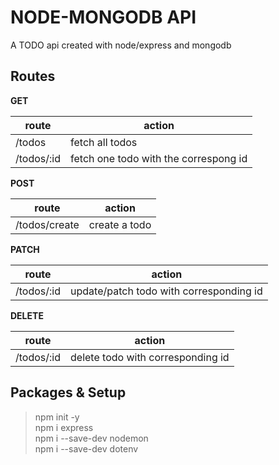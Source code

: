 # NODE-MONGODB API

A TODO api created with node/express and mongodb

## Routes

**GET**

| route      | action                                |
| ---------- | ------------------------------------- |
| /todos     | fetch all todos                       |
| /todos/:id | fetch one todo with the correspong id |

**POST**

| route         | action        |
| ------------- | ------------- |
| /todos/create | create a todo |

**PATCH**

| route      | action                                  |
| ---------- | --------------------------------------- |
| /todos/:id | update/patch todo with corresponding id |

**DELETE**

| route      | action                            |
| ---------- | --------------------------------- |
| /todos/:id | delete todo with corresponding id |

## Packages & Setup

> npm init -y  
> npm i express  
> npm i --save-dev nodemon  
> npm i --save-dev dotenv
